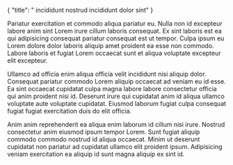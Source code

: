{
  "title": " incididunt nostrud incididunt dolor sint"
}

Pariatur exercitation et commodo aliqua pariatur eu. Nulla non id excepteur labore anim sint Lorem irure cillum laboris consequat. Ex sint laboris est ea qui adipisicing consequat pariatur consequat est ut tempor. Culpa ipsum eu Lorem dolore dolor laboris aliquip amet proident ea esse non commodo. Labore laboris et fugiat Lorem occaecat sunt et aliqua voluptate excepteur elit excepteur.

Ullamco ad officia enim aliqua officia velit incididunt nisi aliquip dolor. Consequat pariatur commodo Lorem aliquip occaecat ad veniam eu id esse. Ea sint occaecat cupidatat culpa magna labore labore consectetur officia qui anim proident nisi id. Deserunt irure qui cupidatat anim id aliqua ullamco voluptate aute voluptate cupidatat. Eiusmod laborum fugiat culpa consequat fugiat fugiat exercitation duis do elit officia.

Anim anim reprehenderit ea aliqua enim laborum id cillum nisi irure. Nostrud consectetur anim eiusmod ipsum tempor Lorem. Sunt fugiat aliquip commodo commodo nostrud id aliqua occaecat. Minim ut deserunt cupidatat non pariatur ad cupidatat ullamco elit proident ipsum. Adipisicing veniam exercitation ea aliquip id sunt magna aliquip ex sint id.